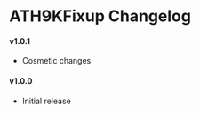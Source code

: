ATH9KFixup Changelog
====================

#### v1.0.1
- Cosmetic changes

#### v1.0.0
- Initial release
